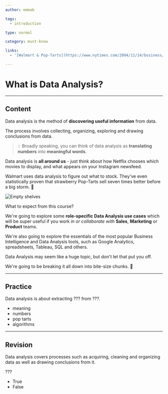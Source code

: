 ```yaml
---
author: emmab

tags:
  - introduction

type: normal

category: must-know

links:
  - '[Walmart & Pop-Tarts](https://www.nytimes.com/2004/11/14/business/yourmoney/what-walmart-knows-about-customers-habits.html){website}'

---
```

# What is Data Analysis?

---
## Content

Data analysis is the method of **discovering useful information** from data. 

The process involves collecting, organizing, exploring and drawing conclusions from data.

> 💡 Broadly speaking, you can think of data analysis as **translating numbers** into **meaningful words**. 

Data analysis is **all around us** - just think about how Netflix chooses which movies to display, and what appears on your Instagram newsfeed. 

Walmart uses data analysis to figure out what to stock. They've even statistically proven that strawberry Pop-Tarts sell seven times better before a big storm. 🤯

![Empty shelves](https://img.enkipro.com/930a11c011fb6b28955ca9d0ed470fd9.png)

What to expect from this course?

We're going to explore some **role-specific Data Analysis use cases** which will be super useful if you work *in or collaborate with* **Sales**, **Marketing** or **Product** teams.

We're also going to explore the essentials of the most popular Business Intelligence and Data Analysis tools, such as Google Analytics, spreadsheets, Tableau, SQL and others.

Data Analysis may seem like a huge topic, but don't let that put you off. 

We're going to be breaking it all down into bite-size chunks. 🚀

---
## Practice

Data analysis is about extracting ??? from ???.

- meaning
- numbers
- pop tarts
- algorithms

---
## Revision

Data analysis covers processes such as acquiring, cleaning and organizing data as well as drawing conclusions from it.

???

* True
* False
 
